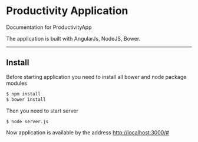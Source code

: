 # Productivity Application

Documentation for ProductivityApp

 The application is built with AngularJs, NodeJS, Bower.

---

## Install

Before starting application you need to install all bower and node package modules

```sh
$ npm install
$ bower install
```

Then you need to start server

```sh
$ node server.js
```

Now application is available by the address [http://localhost:3000/#](http://localhost:3000/#/list)

